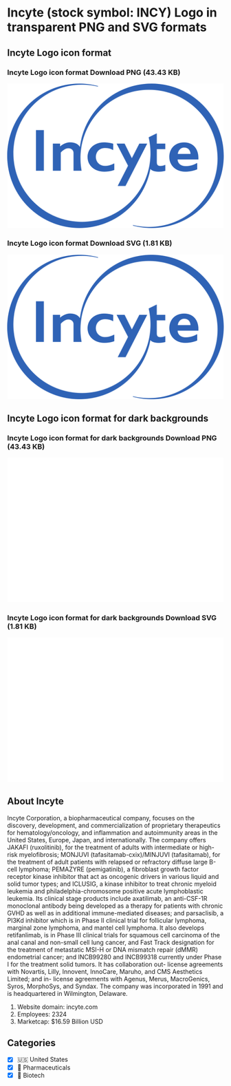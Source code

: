 # Incyte (stock symbol: INCY) Logo in transparent PNG and SVG formats

## Incyte Logo icon format

### Incyte Logo icon format Download PNG (43.43 KB)

![Incyte Logo icon format Download PNG (43.43 KB)](/img/orig/INCY-b36b9503.png)

### Incyte Logo icon format Download SVG (1.81 KB)

![Incyte Logo icon format Download SVG (1.81 KB)](/img/orig/INCY-629833a6.svg)

## Incyte Logo icon format for dark backgrounds

### Incyte Logo icon format for dark backgrounds Download PNG (43.43 KB)

![Incyte Logo icon format for dark backgrounds Download PNG (43.43 KB)](/img/orig/INCY.D-09028ed2.png)

### Incyte Logo icon format for dark backgrounds Download SVG (1.81 KB)

![Incyte Logo icon format for dark backgrounds Download SVG (1.81 KB)](/img/orig/INCY.D-4c9d5e5b.svg)

## About Incyte

Incyte Corporation, a biopharmaceutical company, focuses on the discovery, development, and commercialization of proprietary therapeutics for hematology/oncology, and inflammation and autoimmunity areas in the United States, Europe, Japan, and internationally. The company offers JAKAFI (ruxolitinib), for the treatment of adults with intermediate or high-risk myelofibrosis; MONJUVI (tafasitamab-cxix)/MINJUVI (tafasitamab), for the treatment of adult patients with relapsed or refractory diffuse large B-cell lymphoma; PEMAZYRE (pemigatinib), a fibroblast growth factor receptor kinase inhibitor that act as oncogenic drivers in various liquid and solid tumor types; and ICLUSIG, a kinase inhibitor to treat chronic myeloid leukemia and philadelphia-chromosome positive acute lymphoblastic leukemia. Its clinical stage products include axatilimab, an anti-CSF-1R monoclonal antibody being developed as a therapy for patients with chronic GVHD as well as in additional immune-mediated diseases; and parsaclisib, a PI3Kd inhibitor which is in Phase II clinical trial for follicular lymphoma, marginal zone lymphoma, and mantel cell lymphoma. It also develops retifanlimab, is in Phase III clinical trials for squamous cell carcinoma of the anal canal and non-small cell lung cancer, and Fast Track designation for the treatment of metastatic MSI-H or DNA mismatch repair (dMMR) endometrial cancer; and INCB99280 and INCB99318 currently under Phase I for the treatment solid tumors. It has collaboration out- license agreements with Novartis, Lilly, Innovent, InnoCare, Maruho, and CMS Aesthetics Limited; and in- license agreements with Agenus, Merus, MacroGenics, Syros, MorphoSys, and Syndax. The company was incorporated in 1991 and is headquartered in Wilmington, Delaware.

1. Website domain: incyte.com
2. Employees: 2324
3. Marketcap: $16.59 Billion USD


## Categories
- [x] 🇺🇸 United States
- [x] 💊 Pharmaceuticals
- [x] 🧬 Biotech
